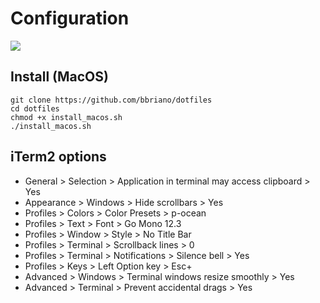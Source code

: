 Configuration
=============

![][1]

Install (MacOS)
---------------

    git clone https://github.com/bbriano/dotfiles
    cd dotfiles
    chmod +x install_macos.sh
    ./install_macos.sh

iTerm2 options
--------------

-   General > Selection > Application in terminal may access clipboard > Yes
-   Appearance > Windows > Hide scrollbars > Yes
-   Profiles > Colors > Color Presets > p-ocean
-   Profiles > Text > Font > Go Mono 12.3
-   Profiles > Window > Style > No Title Bar
-   Profiles > Terminal > Scrollback lines > 0
-   Profiles > Terminal > Notifications > Silence bell > Yes
-   Profiles > Keys > Left Option key > Esc+
-   Advanced > Windows > Terminal windows resize smoothly > Yes
-   Advanced > Terminal > Prevent accidental drags > Yes

  [1]: img/2021-08-18.png
